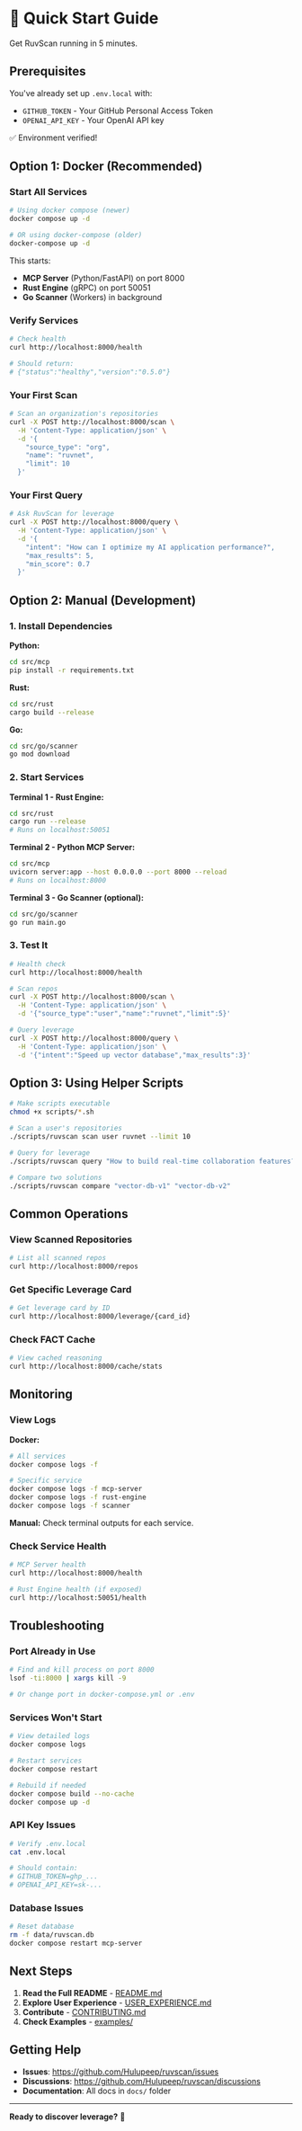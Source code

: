 # 🚀 Quick Start Guide

Get RuvScan running in 5 minutes.

## Prerequisites

You've already set up `.env.local` with:
- `GITHUB_TOKEN` - Your GitHub Personal Access Token
- `OPENAI_API_KEY` - Your OpenAI API key

✅ Environment verified!

## Option 1: Docker (Recommended)

### Start All Services

```bash
# Using docker compose (newer)
docker compose up -d

# OR using docker-compose (older)
docker-compose up -d
```

This starts:
- **MCP Server** (Python/FastAPI) on port 8000
- **Rust Engine** (gRPC) on port 50051  
- **Go Scanner** (Workers) in background

### Verify Services

```bash
# Check health
curl http://localhost:8000/health

# Should return:
# {"status":"healthy","version":"0.5.0"}
```

### Your First Scan

```bash
# Scan an organization's repositories
curl -X POST http://localhost:8000/scan \
  -H 'Content-Type: application/json' \
  -d '{
    "source_type": "org",
    "name": "ruvnet",
    "limit": 10
  }'
```

### Your First Query

```bash
# Ask RuvScan for leverage
curl -X POST http://localhost:8000/query \
  -H 'Content-Type: application/json' \
  -d '{
    "intent": "How can I optimize my AI application performance?",
    "max_results": 5,
    "min_score": 0.7
  }'
```

## Option 2: Manual (Development)

### 1. Install Dependencies

**Python:**
```bash
cd src/mcp
pip install -r requirements.txt
```

**Rust:**
```bash
cd src/rust
cargo build --release
```

**Go:**
```bash
cd src/go/scanner
go mod download
```

### 2. Start Services

**Terminal 1 - Rust Engine:**
```bash
cd src/rust
cargo run --release
# Runs on localhost:50051
```

**Terminal 2 - Python MCP Server:**
```bash
cd src/mcp
uvicorn server:app --host 0.0.0.0 --port 8000 --reload
# Runs on localhost:8000
```

**Terminal 3 - Go Scanner (optional):**
```bash
cd src/go/scanner
go run main.go
```

### 3. Test It

```bash
# Health check
curl http://localhost:8000/health

# Scan repos
curl -X POST http://localhost:8000/scan \
  -H 'Content-Type: application/json' \
  -d '{"source_type":"user","name":"ruvnet","limit":5}'

# Query leverage
curl -X POST http://localhost:8000/query \
  -H 'Content-Type: application/json' \
  -d '{"intent":"Speed up vector database","max_results":3}'
```

## Option 3: Using Helper Scripts

```bash
# Make scripts executable
chmod +x scripts/*.sh

# Scan a user's repositories
./scripts/ruvscan scan user ruvnet --limit 10

# Query for leverage
./scripts/ruvscan query "How to build real-time collaboration features?"

# Compare two solutions
./scripts/ruvscan compare "vector-db-v1" "vector-db-v2"
```

## Common Operations

### View Scanned Repositories

```bash
# List all scanned repos
curl http://localhost:8000/repos
```

### Get Specific Leverage Card

```bash
# Get leverage card by ID
curl http://localhost:8000/leverage/{card_id}
```

### Check FACT Cache

```bash
# View cached reasoning
curl http://localhost:8000/cache/stats
```

## Monitoring

### View Logs

**Docker:**
```bash
# All services
docker compose logs -f

# Specific service
docker compose logs -f mcp-server
docker compose logs -f rust-engine
docker compose logs -f scanner
```

**Manual:**
Check terminal outputs for each service.

### Check Service Health

```bash
# MCP Server health
curl http://localhost:8000/health

# Rust Engine health (if exposed)
curl http://localhost:50051/health
```

## Troubleshooting

### Port Already in Use

```bash
# Find and kill process on port 8000
lsof -ti:8000 | xargs kill -9

# Or change port in docker-compose.yml or .env
```

### Services Won't Start

```bash
# View detailed logs
docker compose logs

# Restart services
docker compose restart

# Rebuild if needed
docker compose build --no-cache
docker compose up -d
```

### API Key Issues

```bash
# Verify .env.local
cat .env.local

# Should contain:
# GITHUB_TOKEN=ghp_...
# OPENAI_API_KEY=sk-...
```

### Database Issues

```bash
# Reset database
rm -f data/ruvscan.db
docker compose restart mcp-server
```

## Next Steps

1. **Read the Full README** - [README.md](../README.md)
2. **Explore User Experience** - [USER_EXPERIENCE.md](USER_EXPERIENCE.md)
3. **Contribute** - [CONTRIBUTING.md](../CONTRIBUTING.md)
4. **Check Examples** - [examples/](../examples/)

## Getting Help

- **Issues**: https://github.com/Hulupeep/ruvscan/issues
- **Discussions**: https://github.com/Hulupeep/ruvscan/discussions
- **Documentation**: All docs in `docs/` folder

---

**Ready to discover leverage?** 🚀
